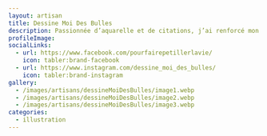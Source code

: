 ```yaml
---
layout: artisan
title: Dessine Moi Des Bulles
description: Passionnée d’aquarelle et de citations, j’ai renforcé mon lien avec cette technique après le confinement. Je propose plusieurs collections par an, incluant originaux et reproductions de haute qualité imprimées localement. Je réalise aussi des commandes sur mesure pour particuliers et professionnels, et j’ai collaboré avec une céramiste pour créer des objets portant des messages inspirants.
profileImage:
socialLinks:
  - url: https://www.facebook.com/pourfairepetillerlavie/
    icon: tabler:brand-facebook
  - url: https://www.instagram.com/dessine_moi_des_bulles/
    icon: tabler:brand-instagram
gallery:
  - /images/artisans/dessineMoiDesBulles/image1.webp
  - /images/artisans/dessineMoiDesBulles/image2.webp
  - /images/artisans/dessineMoiDesBulles/image3.webp
categories:
  - illustration 
---
```

